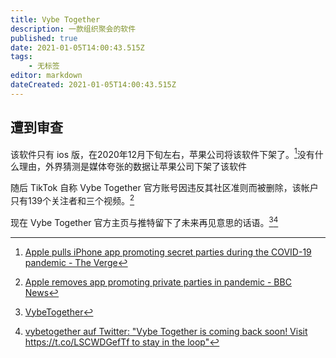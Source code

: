 ```yaml
---
title: Vybe Together
description: 一款组织聚会的软件
published: true
date: 2021-01-05T14:00:43.515Z
tags:
    - 无标签
editor: markdown
dateCreated: 2021-01-05T14:00:43.515Z
---
```


## 遭到审查

该软件只有 ios 版，在2020年12月下旬左右，苹果公司将该软件下架了。[^vt_d]没有什么理由，外界猜测是媒体夸张的数据让苹果公司下架了该软件

[^vt_d]: [Apple pulls iPhone app promoting secret parties during the COVID-19 pandemic - The Verge](https://web.archive.org/web/20210104230513/https://www.theverge.com/2020/12/29/22205298/apple-tiktok-vybe-together-pandemic-underground-party-app-removed)

随后 TikTok 自称 Vybe Together 官方账号因违反其社区准则而被删除，该帐户只有139个关注者和三个视频。[^vt_r]

[^vt_r]: [Apple removes app promoting private parties in pandemic - BBC News](https://web.archive.org/web/20210104230618/https://www.bbc.com/news/technology-55485961)

现在 Vybe Together 官方主页与推特留下了未来再见意思的话语。[^vt_w][^vt_t]

[^vt_w]: [VybeTogether](https://web.archive.org/web/20210104050811/https://vybetogether.com/)

[^vt_t]: [vybetogether auf Twitter: "Vybe Together is coming back soon! Visit https://t.co/LSCWDGefTf to stay in the loop"](https://web.archive.org/web/20210101010744/https://twitter.com/vybetogether/status/1344784311782957056)
